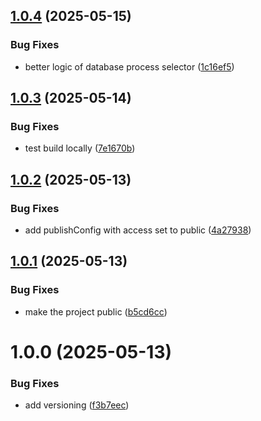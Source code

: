 ## [1.0.4](https://github.com/wowjob/util/compare/v1.0.3...v1.0.4) (2025-05-15)


### Bug Fixes

* better logic of database process selector ([1c16ef5](https://github.com/wowjob/util/commit/1c16ef598b350b5caa25ba40ed74cff47b3d38e6))

## [1.0.3](https://github.com/wowjob/util/compare/v1.0.2...v1.0.3) (2025-05-14)


### Bug Fixes

* test build locally ([7e1670b](https://github.com/wowjob/util/commit/7e1670b28320a4f5d538c148ba3458afe2f7a9cc))

## [1.0.2](https://github.com/wowjob/util/compare/v1.0.1...v1.0.2) (2025-05-13)


### Bug Fixes

* add publishConfig with access set to public ([4a27938](https://github.com/wowjob/util/commit/4a27938702650cba31172ea5ad437fc21aa06e97))

## [1.0.1](https://github.com/wowjob/util/compare/v1.0.0...v1.0.1) (2025-05-13)


### Bug Fixes

* make the project public ([b5cd6cc](https://github.com/wowjob/util/commit/b5cd6cc98bf56bc23732b575a52dfa11827a9dbb))

# 1.0.0 (2025-05-13)


### Bug Fixes

* add versioning ([f3b7eec](https://github.com/wowjob/util/commit/f3b7eec603d043de149e4a0020cf20908f3e072c))
